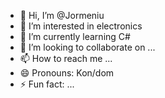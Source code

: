 - 👋 Hi, I’m @Jormeniu
- 👀 I’m interested in electronics
- 🌱 I’m currently learning C#
- 💞️ I’m looking to collaborate on ...
- 📫 How to reach me ...
- 😄 Pronouns: Kon/dom
- ⚡ Fun fact: ...

<!---
Jormeniu/Jormeniu is a ✨ special ✨ repository because its `README.md` (this file) appears on your GitHub profile.
You can click the Preview link to take a look at your changes.
--->

